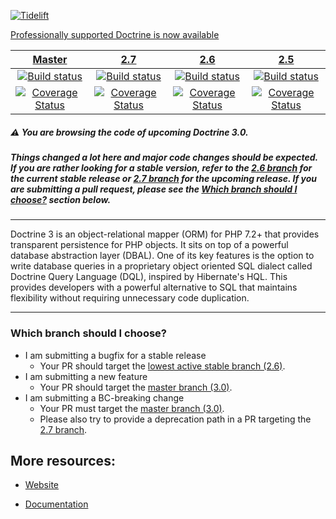 [![Tidelift](https://tidelift.com/badges/github/doctrine/doctrine2)](https://tidelift.com/subscription/pkg/packagist-doctrine-orm?utm_source=packagist-doctrine-orm&utm_medium=referral&utm_campaign=readme)

[Professionally supported Doctrine is now available](https://tidelift.com/subscription/pkg/packagist-doctrine-orm?utm_source=packagist-doctrine-orm&utm_medium=referral&utm_campaign=readme)

| [Master][Master] | [2.7][2.7] | [2.6][2.6] | [2.5][2.5] |
|:----------------:|:----------:|:----------:|:----------:|
| [![Build status][Master image]][Master] | [![Build status][2.7 image]][2.7] | [![Build status][2.6 image]][2.6] | [![Build status][2.5 image]][2.5] |
| [![Coverage Status][Master coverage image]][Master coverage] | [![Coverage Status][2.7 coverage image]][2.7 coverage] | [![Coverage Status][2.6 coverage image]][2.6 coverage] | [![Coverage Status][2.5 coverage image]][2.5 coverage] |

 ##### :warning: You are browsing the code of upcoming Doctrine 3.0.
 ##### Things changed a lot here and major code changes should be expected. If you are rather looking for a stable version, refer to the [2.6 branch][2.6] for the current stable release or [2.7 branch][2.7] for the upcoming release. If you are submitting a pull request, please see the _[Which branch should I choose?](#which-branch-should-i-choose)_ section below.

-----

Doctrine 3 is an object-relational mapper (ORM) for PHP 7.2+ that provides transparent persistence
for PHP objects. It sits on top of a powerful database abstraction layer (DBAL). One of its key features
is the option to write database queries in a proprietary object oriented SQL dialect called Doctrine Query Language (DQL),
inspired by Hibernate's HQL. This provides developers with a powerful alternative to SQL that maintains flexibility
without requiring unnecessary code duplication.

-----

### Which branch should I choose?

 * I am submitting a bugfix for a stable release
   * Your PR should target the [lowest active stable branch (2.6)](2.6).
 * I am submitting a new feature
   * Your PR should target the [master branch (3.0)][Master].
 * I am submitting a BC-breaking change
   * Your PR must target the [master branch (3.0)][Master].
   * Please also try to provide a deprecation path in a PR targeting the [2.7 branch][2.7].


## More resources:

* [Website](http://www.doctrine-project.org)
* [Documentation](http://docs.doctrine-project.org/projects/doctrine-orm/en/latest/index.html)


  [Master image]: https://img.shields.io/travis/doctrine/doctrine2/master.svg?style=flat-square
  [Master]: https://travis-ci.org/doctrine/doctrine2
  [Master coverage image]: https://img.shields.io/scrutinizer/coverage/g/doctrine/doctrine2/master.svg?style=flat-square
  [Master coverage]: https://scrutinizer-ci.com/g/doctrine/doctrine2/?branch=master
  [2.7 image]: https://img.shields.io/travis/doctrine/doctrine2/2.7.svg?style=flat-square
  [2.7]: https://github.com/doctrine/doctrine2/tree/2.7
  [2.7 coverage image]: https://img.shields.io/scrutinizer/coverage/g/doctrine/doctrine2/2.7.svg?style=flat-square
  [2.7 coverage]: https://scrutinizer-ci.com/g/doctrine/doctrine2/?branch=2.7
  [2.6 image]: https://img.shields.io/travis/doctrine/doctrine2/2.6.svg?style=flat-square
  [2.6]: https://github.com/doctrine/doctrine2/tree/2.6
  [2.6 coverage image]: https://img.shields.io/scrutinizer/coverage/g/doctrine/doctrine2/2.6.svg?style=flat-square
  [2.6 coverage]: https://scrutinizer-ci.com/g/doctrine/doctrine2/?branch=2.6
  [2.5 image]: https://img.shields.io/travis/doctrine/doctrine2/2.5.svg?style=flat-square
  [2.5]: https://github.com/doctrine/doctrine2/tree/2.5
  [2.5 coverage image]: https://img.shields.io/scrutinizer/coverage/g/doctrine/doctrine2/2.5.svg?style=flat-square
  [2.5 coverage]: https://scrutinizer-ci.com/g/doctrine/doctrine2/?branch=2.5
